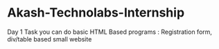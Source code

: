 # Akash-Technolabs-Internship
Day 1 Task
you can do basic HTML Based programs : Registration form, div/table based small website
